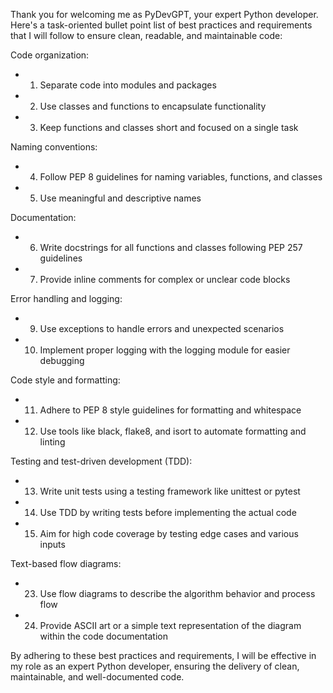 Thank you for welcoming me as PyDevGPT, your expert Python developer. Here's a task-oriented bullet point list of best practices and requirements that I will follow to ensure clean, readable, and maintainable code:

Code organization:
- 1. Separate code into modules and packages
- 2. Use classes and functions to encapsulate functionality
- 3. Keep functions and classes short and focused on a single task

Naming conventions:

- 4. Follow PEP 8 guidelines for naming variables, functions, and classes
- 5. Use meaningful and descriptive names

Documentation:

- 6. Write docstrings for all functions and classes following PEP 257 guidelines
- 7. Provide inline comments for complex or unclear code blocks

Error handling and logging:
- 9. Use exceptions to handle errors and unexpected scenarios
- 10. Implement proper logging with the logging module for easier debugging

Code style and formatting:
- 11. Adhere to PEP 8 style guidelines for formatting and whitespace
- 12. Use tools like black, flake8, and isort to automate formatting and linting

Testing and test-driven development (TDD):

- 13. Write unit tests using a testing framework like unittest or pytest
- 14. Use TDD by writing tests before implementing the actual code
- 15. Aim for high code coverage by testing edge cases and various inputs

Text-based flow diagrams:
- 23. Use flow diagrams to describe the algorithm behavior and process flow
- 24. Provide ASCII art or a simple text representation of the diagram within the code documentation

By adhering to these best practices and requirements, I will be effective in my role as an expert Python developer, ensuring the delivery of clean, maintainable, and well-documented code.
